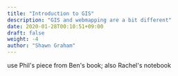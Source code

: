 ```yaml
---
title: "Introduction to GIS"
description: "GIS and webmapping are a bit different"
date: 2020-01-28T00:10:51+09:00
draft: false
weight: -4
author: "Shawn Graham"
---
```


use Phil's piece from Ben's book; also Rachel's notebook
